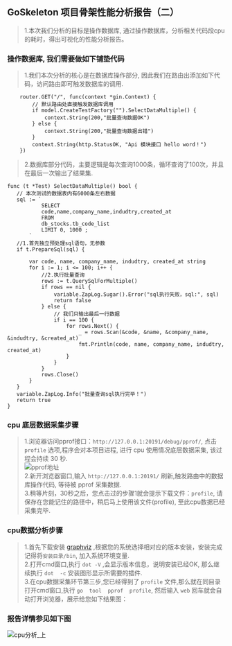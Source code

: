 ##    GoSkeleton 项目骨架性能分析报告（二） 
> 1.本次我们分析的目标是操作数据库, 通过操作数据库，分析相关代码段cpu的耗时，得出可视化的性能分析报告。   


###  操作数据库, 我们需要做如下铺垫代码  
>   1.我们本次分析的核心是在数据库操作部分, 因此我们在路由出添加如下代码，访问路由即可触发数据库的调用.  
```code 
	router.GET("/", func(context *gin.Context) {
        // 默认路由处直接触发数据库调用
		if model.CreateTestFactory("").SelectDataMultiple() {
			context.String(200,"批量查询数据OK")
		} else {
			context.String(200,"批量查询数据出错")
		}
		context.String(http.StatusOK, "Api 模块接口 hello word！")
	})
```   

>   2.数据库部分代码，主要逻辑是每次查询1000条，循环查询了100次，并且在最后一次输出了结果集.  
 ```code 
func (t *Test) SelectDataMultiple() bool {
    // 本次测试的数据表内有6000条左右数据 
	sql := `
			SELECT
			code,name,company_name,indudtry,created_at 
			FROM
			db_stocks.tb_code_list 
			LIMIT 0, 1000 ;
		`
	//1.首先独立预处理sql语句，无参数
	if t.PrepareSql(sql) {
	
		var code, name, company_name, indudtry, created_at string
		for i := 1; i <= 100; i++ {
			//2.执行批量查询
			rows := t.QuerySqlForMultiple()
			if rows == nil {
				variable.ZapLog.Sugar().Error("sql执行失败，sql:", sql)
				return false
			} else {
				// 我们只输出最后一行数据
				if i == 100 {
					for rows.Next() {
						_ = rows.Scan(&code, &name, &company_name, &indudtry, &created_at)
						fmt.Println(code, name, company_name, indudtry, created_at)
					}
				}
			}
			rows.Close()
		}
	}
	variable.ZapLog.Info("批量查询sql执行完毕！")
	return true
}
 ```  
###  cpu 底层数据采集步骤  
>   1.浏览器访问pprof接口：`http://127.0.0.1:20191/debug/pprof/`, 点击 `profile` 选项,程序会对本项目进程, 进行 cpu 使用情况底层数据采集, 该过程会持续 30 秒.     
![pprof地址](http://139.196.101.31:2080/images/pprof_menue.jpg)   
>   2.新开浏览器窗口,输入 `http://127.0.0.1:20191/` 刷新,触发路由中的数据库操作代码, 等待被 pprof 采集数据.      
>   3.稍等片刻，30秒之后，您点击过的步骤1就会提示下载文件：`profile`, 请保存在您能记住的路径中，稍后马上使用该文件(profile), 至此cpu数据已经采集完毕.         

###  cpu数据分析步骤   
>  1.首先下载安装 [graphviz](https://www.graphviz.org/download/) ,根据您的系统选择相对应的版本安装，安装完成记得将`安装目录/bin`, 加入系统环境变量.  
>  2.打开cmd窗口,执行 `dot -V` ,会显示版本信息，说明安装已经OK, 那么继续执行 `dot  -c` 安装图形显示所需要的插件.   
>  3.在cpu数据采集环节第三步,您已经得到了 `profile` 文件,那么就在同目录打开cmd窗口,执行 `go  tool  pprof  profile`, 然后输入 `web` 回车就会自动打开浏览器，展示给您如下结果图：     

###  报告详情参见如下图  
![cpu分析_上](http://139.196.101.31:2080/images/cpu_sql.png)  
